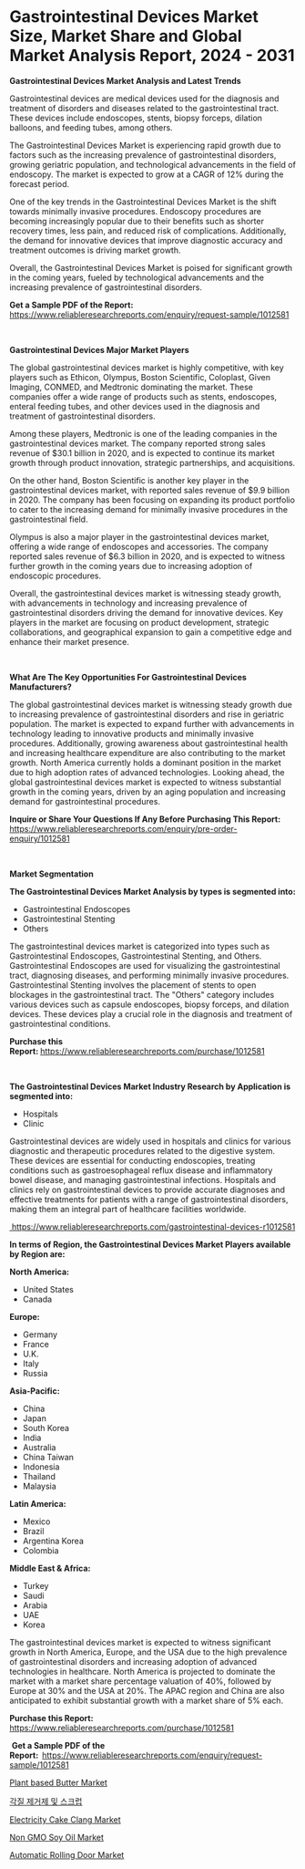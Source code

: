 <p><h1>Gastrointestinal Devices Market Size, Market Share and Global Market Analysis Report, 2024 - 2031</h1></p><p><strong>Gastrointestinal Devices Market Analysis and Latest Trends</strong></p>
<p><p>Gastrointestinal devices are medical devices used for the diagnosis and treatment of disorders and diseases related to the gastrointestinal tract. These devices include endoscopes, stents, biopsy forceps, dilation balloons, and feeding tubes, among others.</p><p>The Gastrointestinal Devices Market is experiencing rapid growth due to factors such as the increasing prevalence of gastrointestinal disorders, growing geriatric population, and technological advancements in the field of endoscopy. The market is expected to grow at a CAGR of 12% during the forecast period.</p><p>One of the key trends in the Gastrointestinal Devices Market is the shift towards minimally invasive procedures. Endoscopy procedures are becoming increasingly popular due to their benefits such as shorter recovery times, less pain, and reduced risk of complications. Additionally, the demand for innovative devices that improve diagnostic accuracy and treatment outcomes is driving market growth.</p><p>Overall, the Gastrointestinal Devices Market is poised for significant growth in the coming years, fueled by technological advancements and the increasing prevalence of gastrointestinal disorders.</p></p>
<p><strong>Get a Sample PDF of the Report:&nbsp;</strong> <a href="https://www.reliableresearchreports.com/enquiry/request-sample/1012581">https://www.reliableresearchreports.com/enquiry/request-sample/1012581</a></p>
<p>&nbsp;</p>
<p><strong>Gastrointestinal Devices Major Market Players</strong></p>
<p><p>The global gastrointestinal devices market is highly competitive, with key players such as Ethicon, Olympus, Boston Scientific, Coloplast, Given Imaging, CONMED, and Medtronic dominating the market. These companies offer a wide range of products such as stents, endoscopes, enteral feeding tubes, and other devices used in the diagnosis and treatment of gastrointestinal disorders.</p><p>Among these players, Medtronic is one of the leading companies in the gastrointestinal devices market. The company reported strong sales revenue of $30.1 billion in 2020, and is expected to continue its market growth through product innovation, strategic partnerships, and acquisitions.</p><p>On the other hand, Boston Scientific is another key player in the gastrointestinal devices market, with reported sales revenue of $9.9 billion in 2020. The company has been focusing on expanding its product portfolio to cater to the increasing demand for minimally invasive procedures in the gastrointestinal field.</p><p>Olympus is also a major player in the gastrointestinal devices market, offering a wide range of endoscopes and accessories. The company reported sales revenue of $6.3 billion in 2020, and is expected to witness further growth in the coming years due to increasing adoption of endoscopic procedures.</p><p>Overall, the gastrointestinal devices market is witnessing steady growth, with advancements in technology and increasing prevalence of gastrointestinal disorders driving the demand for innovative devices. Key players in the market are focusing on product development, strategic collaborations, and geographical expansion to gain a competitive edge and enhance their market presence.</p></p>
<p>&nbsp;</p>
<p><strong>What Are The Key Opportunities For Gastrointestinal Devices Manufacturers?</strong></p>
<p><p>The global gastrointestinal devices market is witnessing steady growth due to increasing prevalence of gastrointestinal disorders and rise in geriatric population. The market is expected to expand further with advancements in technology leading to innovative products and minimally invasive procedures. Additionally, growing awareness about gastrointestinal health and increasing healthcare expenditure are also contributing to the market growth. North America currently holds a dominant position in the market due to high adoption rates of advanced technologies. Looking ahead, the global gastrointestinal devices market is expected to witness substantial growth in the coming years, driven by an aging population and increasing demand for gastrointestinal procedures.</p></p>
<p><strong>Inquire or Share Your Questions If Any Before Purchasing This Report:</strong> <a href="https://www.reliableresearchreports.com/enquiry/pre-order-enquiry/1012581">https://www.reliableresearchreports.com/enquiry/pre-order-enquiry/1012581</a></p>
<p>&nbsp;</p>
<p><strong>Market Segmentation</strong></p>
<p><strong>The Gastrointestinal Devices Market Analysis by types is segmented into:</strong></p>
<p><ul><li>Gastrointestinal Endoscopes</li><li>Gastrointestinal Stenting</li><li>Others</li></ul></p>
<p><p>The gastrointestinal devices market is categorized into types such as Gastrointestinal Endoscopes, Gastrointestinal Stenting, and Others. Gastrointestinal Endoscopes are used for visualizing the gastrointestinal tract, diagnosing diseases, and performing minimally invasive procedures. Gastrointestinal Stenting involves the placement of stents to open blockages in the gastrointestinal tract. The "Others" category includes various devices such as capsule endoscopes, biopsy forceps, and dilation devices. These devices play a crucial role in the diagnosis and treatment of gastrointestinal conditions.</p></p>
<p><strong>Purchase this Report:&nbsp;</strong><a href="https://www.reliableresearchreports.com/purchase/1012581">https://www.reliableresearchreports.com/purchase/1012581</a></p>
<p>&nbsp;</p>
<p><strong>The Gastrointestinal Devices Market Industry Research by Application is segmented into:</strong></p>
<p><ul><li>Hospitals</li><li>Clinic</li></ul></p>
<p><p>Gastrointestinal devices are widely used in hospitals and clinics for various diagnostic and therapeutic procedures related to the digestive system. These devices are essential for conducting endoscopies, treating conditions such as gastroesophageal reflux disease and inflammatory bowel disease, and managing gastrointestinal infections. Hospitals and clinics rely on gastrointestinal devices to provide accurate diagnoses and effective treatments for patients with a range of gastrointestinal disorders, making them an integral part of healthcare facilities worldwide.</p></p>
<p><a href="https://www.reliableresearchreports.com/gastrointestinal-devices-r1012581">&nbsp;https://www.reliableresearchreports.com/gastrointestinal-devices-r1012581</a></p>
<p><strong>In terms of Region, the Gastrointestinal Devices Market Players available by Region are:</strong></p>
<p>
    <p> <strong> North America: </strong>
        <ul>
            <li>United States</li>
            <li>Canada</li>
        </ul>
        </p> 
    <p> <strong> Europe: </strong>
        <ul>
            <li>Germany</li>
            <li>France</li>
            <li>U.K.</li>
            <li>Italy</li>
            <li>Russia</li>
        </ul>
        </p> 
    <p> <strong> Asia-Pacific: </strong>
        <ul>
            <li>China</li>
            <li>Japan</li>
            <li>South Korea</li>
            <li>India</li>
            <li>Australia</li>
            <li>China Taiwan</li>
            <li>Indonesia</li>
            <li>Thailand</li>
            <li>Malaysia</li>
        </ul>
        </p> 
    <p> <strong> Latin America: </strong>
        <ul>
            <li>Mexico</li>
            <li>Brazil</li>
            <li>Argentina Korea</li>
            <li>Colombia</li>
        </ul>
        </p> 
    <p> <strong> Middle East & Africa: </strong>
        <ul>
            <li>Turkey</li>
            <li>Saudi</li>
            <li>Arabia</li>
            <li>UAE</li>
            <li>Korea</li>
        </ul>
    </p>
    </p>
<p><p>The gastrointestinal devices market is expected to witness significant growth in North America, Europe, and the USA due to the high prevalence of gastrointestinal disorders and increasing adoption of advanced technologies in healthcare. North America is projected to dominate the market with a market share percentage valuation of 40%, followed by Europe at 30% and the USA at 20%. The APAC region and China are also anticipated to exhibit substantial growth with a market share of 5% each.</p></p>
<p><strong>Purchase this Report: </strong><a href="https://www.reliableresearchreports.com/purchase/1012581">https://www.reliableresearchreports.com/purchase/1012581</a></p>
<p>&nbsp;<strong>Get a Sample PDF of the Report:&nbsp;&nbsp;</strong><a href="https://www.reliableresearchreports.com/enquiry/request-sample/1012581">https://www.reliableresearchreports.com/enquiry/request-sample/1012581</a></p>
<p><strong></strong></p>
<p><p><a href="https://medium.com/@ivethfonsecal57/plant-based-butter-market-forecast-global-market-trends-and-analysis-from-2024-to-2031-covered-in-035cb2767fdd">Plant based Butter Market</a></p><p><a href="https://github.com/konokaryan/Market-Research-Report-List-2/blob/main/112349178271.md">각질 제거제 및 스크럽</a></p><p><a href="https://github.com/vregtldg37/Market-Research-Report-List-1/blob/main/electricity-cake-clang-market.md">Electricity Cake Clang Market</a></p><p><a href="https://medium.com/@cearranry14/global-non-gmo-soy-oil-market-exploring-market-share-market-trends-and-future-growth-160a2036b2e2">Non GMO Soy Oil Market</a></p><p><a href="https://github.com/labibmmn112/Market-Research-Report-List-1/blob/main/automatic-rolling-door-market.md">Automatic Rolling Door Market</a></p></p>